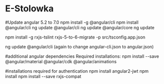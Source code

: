# E-Stolowka

#Update angular 5.2 to 7.0
npm install -g @angular/cli
npm install @angular/cli
ng update @angular/cli
ng update @angular/core
ng update

npm install -g rxjs-tslint
rxjs-5-to-6-migrate -p src/tsconfig.app.json

ng update @angular/cli (again to change angular-cli.json to angular.json)

#additional angular dependencies
Required installations:
npm install --save @angular/material @angular/cdk @angular/animations

#installations required for authentication
npm install angular2-jwt
npm install
npm install --save rxjs-compat